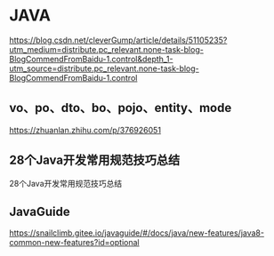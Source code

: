 # JAVA

https://blog.csdn.net/cleverGump/article/details/51105235?utm_medium=distribute.pc_relevant.none-task-blog-BlogCommendFromBaidu-1.control&depth_1-utm_source=distribute.pc_relevant.none-task-blog-BlogCommendFromBaidu-1.control

## vo、po、dto、bo、pojo、entity、mode

https://zhuanlan.zhihu.com/p/376926051

## 28个Java开发常用规范技巧总结

28个Java开发常用规范技巧总结

## JavaGuide

https://snailclimb.gitee.io/javaguide/#/docs/java/new-features/java8-common-new-features?id=optional